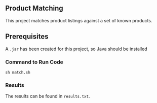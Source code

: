 ## Product Matching

This project matches product listings against a set of known products.

## Prerequisites

A `.jar` has been created for this project, so Java should be installed

### Command to Run Code

`sh match.sh`

### Results

The results can be found in `results.txt`.